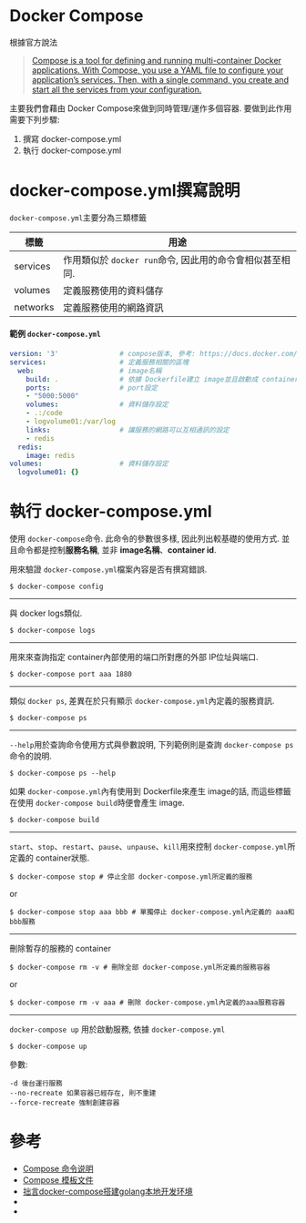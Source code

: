 # Docker Compose

根據官方說法 
> [Compose is a tool for defining and running multi-container Docker applications. With Compose, you use a YAML file to configure your application’s services. Then, with a single command, you create and start all the services from your configuration.](https://docs.docker.com/compose/overview/) 

主要我們會藉由 Docker Compose來做到同時管理/運作多個容器. 要做到此作用需要下列步驟:
1. 撰寫 docker-compose.yml
2. 執行 docker-compose.yml

# docker-compose.yml撰寫說明
`docker-compose.yml`主要分為三類標籤

標籤     | 用途
---------|---
services | 作用類似於 `docker run`命令, 因此用的命令會相似甚至相同.
volumes  | 定義服務使用的資料儲存
networks | 定義服務使用的網路資訊

#### 範例 `docker-compose.yml`
```docker-compose.yml
version: '3'               # compose版本, 參考: https://docs.docker.com/compose/compose-file/compose-versioning/
services:                  # 定義服務相關的區塊
  web:                     # image名稱
    build: .               # 依據 Dockerfile建立 image並且啟動成 container
    ports:                 # port設定
    - "5000:5000"
    volumes:               # 資料儲存設定
    - .:/code
    - logvolume01:/var/log
    links:                 # 讓服務的網路可以互相通訊的設定
    - redis
  redis:
    image: redis
volumes:                   # 資料儲存設定
  logvolume01: {}
```

# 執行 docker-compose.yml
使用 `docker-compose`命令. 此命令的參數很多樣, 因此列出較基礎的使用方式. 並且命令都是控制**服務名稱**, 並非 **image名稱**、**container id**.

用來驗證 `docker-compose.yml`檔案內容是否有撰寫錯誤.
```shell
$ docker-compose config
```

---

與 docker logs類似.
```shell
$ docker-compose logs
```

---
用來來查詢指定 container內部使用的端口所對應的外部 IP位址與端口.
```shell
$ docker-compose port aaa 1880
```

---
類似 ```docker ps```, 差異在於只有顯示 `docker-compose.yml`內定義的服務資訊.
```shell
$ docker-compose ps
```

---
`--help`用於查詢命令使用方式與參數說明, 下列範例則是查詢 `docker-compose ps`命令的說明. 
```shell
$ docker-compose ps --help 
```

如果 `docker-compose.yml`內有使用到 Dockerfile來產生 image的話, 而這些標籤在使用 `docker-compose build`時便會產生 image.
```shell
$ docker-compose build
```

---

`start`、`stop`、`restart`、`pause`、`unpause`、`kill`用來控制 `docker-compose.yml`所定義的 container狀態.
```shell
$ docker-compose stop # 停止全部 docker-compose.yml所定義的服務
```
or
```shell
$ docker-compose stop aaa bbb # 單獨停止 docker-compose.yml內定義的 aaa和 bbb服務
```
---
刪除暫存的服務的 container
```shell
$ docker-compose rm -v # 刪除全部 docker-compose.yml所定義的服務容器
```
or
```shell
$ docker-compose rm -v aaa # 刪除 docker-compose.yml內定義的aaa服務容器
```

---
`docker-compose up` 用於啟動服務, 依據 `docker-compose.yml`
```shell
$ docker-compose up
```

參數:

    -d 後台運行服務
    --no-recreate 如果容器已經存在, 則不重建
    --force-recreate 強制創建容器

# 參考
- [Compose 命令说明](https://yeasy.gitbooks.io/docker_practice/compose/commands.html)
- [Compose 模板文件](https://yeasy.gitbooks.io/docker_practice/compose/compose_file.html#compose-%E6%A8%A1%E6%9D%BF%E6%96%87%E4%BB%B6)
- [拙言docker-compose搭建golang本地开发环境](https://www.cnblogs.com/yin5th/p/9604573.html)
- []()
- []()
